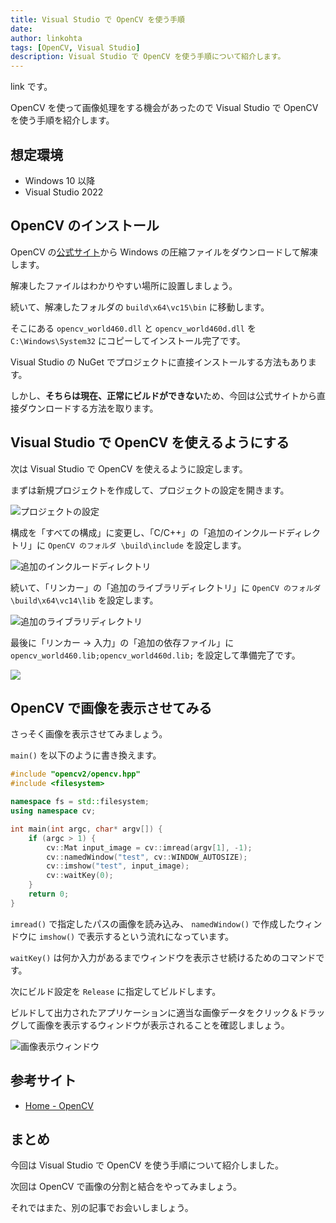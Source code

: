 ```yaml
---
title: Visual Studio で OpenCV を使う手順
date: 
author: linkohta
tags: [OpenCV, Visual Studio]
description: Visual Studio で OpenCV を使う手順について紹介します。
---
```


link です。

OpenCV を使って画像処理をする機会があったので Visual Studio で OpenCV を使う手順を紹介します。

## 想定環境

- Windows 10 以降
- Visual Studio 2022

## OpenCV のインストール

OpenCV の[公式サイト](https://opencv.org/releases/)から Windows の圧縮ファイルをダウンロードして解凍します。

解凍したファイルはわかりやすい場所に設置しましょう。

続いて、解凍したフォルダの `build\x64\vc15\bin` に移動します。

そこにある `opencv_world460.dll` と `opencv_world460d.dll` を `C:\Windows\System32` にコピーしてインストール完了です。

Visual Studio の NuGet でプロジェクトに直接インストールする方法もあります。

しかし、**そちらは現在、正常にビルドができない**ため、今回は公式サイトから直接ダウンロードする方法を取ります。

## Visual Studio で OpenCV を使えるようにする

次は Visual Studio で OpenCV を使えるように設定します。

まずは新規プロジェクトを作成して、プロジェクトの設定を開きます。

![プロジェクトの設定](images\2022-10-30_15h42_18.png)

構成を「すべての構成」に変更し、「C/C++」の「追加のインクルードディレクトリ」に `OpenCV のフォルダ \build\include` を設定します。

![追加のインクルードディレクトリ](images\2022-10-30_22h17_02.png)

続いて、「リンカー」の「追加のライブラリディレクトリ」に `OpenCV のフォルダ \build\x64\vc14\lib` を設定します。

![追加のライブラリディレクトリ](images/2022-10-30_22h17_21.png)

最後に「リンカー → 入力」の「追加の依存ファイル」に `opencv_world460.lib;opencv_world460d.lib;` を設定して準備完了です。

![](images/2022-10-30_22h38_14.png)

## OpenCV で画像を表示させてみる

さっそく画像を表示させてみましょう。

`main()` を以下のように書き換えます。

```cpp
#include "opencv2/opencv.hpp"
#include <filesystem>

namespace fs = std::filesystem;
using namespace cv;

int main(int argc, char* argv[]) {
    if (argc > 1) {
		cv::Mat input_image = cv::imread(argv[1], -1);
		cv::namedWindow("test", cv::WINDOW_AUTOSIZE);
		cv::imshow("test", input_image);
		cv::waitKey(0);
	}
	return 0;
}
```

`imread()` で指定したパスの画像を読み込み、 `namedWindow()` で作成したウィンドウに `imshow()` で表示するという流れになっています。

`waitKey()` は何か入力があるまでウィンドウを表示させ続けるためのコマンドです。

次にビルド設定を `Release` に指定してビルドします。

ビルドして出力されたアプリケーションに適当な画像データをクリック＆ドラッグして画像を表示するウィンドウが表示されることを確認しましょう。

![画像表示ウィンドウ](images\2022-11-06_22h02_57.png)

## 参考サイト

- [Home - OpenCV](https://opencv.org/)

## まとめ

今回は Visual Studio で OpenCV を使う手順について紹介しました。

次回は OpenCV で画像の分割と結合をやってみましょう。

それではまた、別の記事でお会いしましょう。